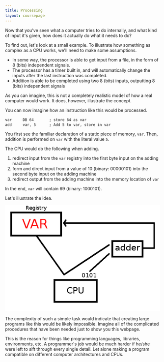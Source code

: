```yaml
---
title: Processing
layout: coursepage
---
```


Now that you've seen what a computer tries to do internally, and what kind of input it's given, how does it actually do what it needs to do?

To find out, let's look at a small example. To illustrate how something as complex as a CPU works, we'll need to make some assumptions.

- In some way, the processor is able to get input from a file, in the form of 8 (bits) independent signals.
- The processor has a timer built in, and will automatically change the inputs after the last instruction was completed.
- Addition is able to be completed using two 8 (bits) inputs, outputting 8 (bits) independent signals

As you can imagine, this is not a completely realistic model of how a real computer would work. It does, however, illustrate the concept.

You can now imagine how an instruction like this would be processed.

    var     DB 64       ; store 64 as var
    add     var, 5      ; Add 5 to var, store in var

You first see the familiar declaration of a static piece of memory, `var`. Then, addition is performed on `var` with the literal value `5`.

The CPU would do the following when adding.

1. redirect input from the `var` registry into the first byte input on the adding machine
2. form and direct input from a value of 10 (binary: 00000101) into the second byte input on the adding machine
3. redirect output from the adding machine into the memory location of `var`

In the end, `var` will contain 69 (binary: 1000101).

Let's illustrate the idea.

![](/img/CPU-add.png)

The complexity of such a simple task would indicate that creating large programs like this would be likely impossible. Imagine all of the complicated procedures that have been needed just to show you this webpage.

This is the reason for things like programming languages, libraries, environments, etc. A programmer's job would be much harder if he/she were left to sift through every single detail. Let alone making a program compatible on different computer architectures and CPUs.
